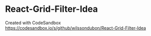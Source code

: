 # React-Grid-Filter-Idea
Created with CodeSandbox
https://codesandbox.io/s/github/wilssondubon/React-Grid-Filter-Idea
